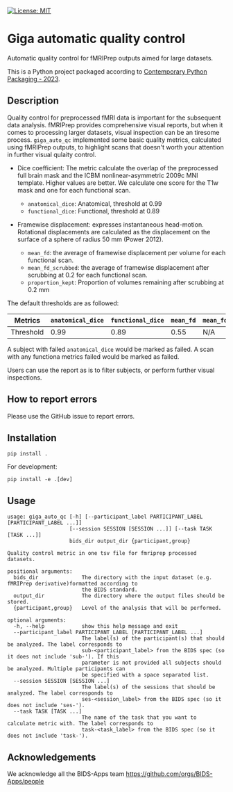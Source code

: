  [![License: MIT](https://img.shields.io/badge/License-MIT-yellow.svg)](https://opensource.org/licenses/MIT)
# Giga automatic quality control

Automatic quality control for fMRIPrep outputs aimed for large datasets.

This is a Python project packaged according to [Contemporary Python Packaging - 2023][].

## Description

Quality control for preprocessed fMRI data is important for the subsequent data analysis.
fMRIPrep provides comprehensive visual reports, but when it comes to processing larger datasets,
visual inspection can be an tiresome process. `giga_auto_qc` implemented some basic quality
metrics, calculated using fMRIPrep outputs, to highlight scans that doesn't worth your attention in
further visual qulaity control.

- Dice coefficient: The metric calculate the overlap of the preprocessed full brain mask and the ICBM
nonlinear-asymmetric 2009c MNI template. Higher values are better. We calculate one score for the T1w
mask and one for each functional scan.
    - `anatomical_dice`: Anatomical, threshold at 0.99
    - `functional_dice`: Functional, threshold at 0.89

- Framewise displacement: expresses instantaneous head-motion. Rotational displacements are calculated
as the displacement on the surface of a sphere of radius 50 mm (Power 2012).
    - `mean_fd`: the average of framewise displacement per volume for each functional scan.
    - `mean_fd_scrubbed`: the average of framewise displacement after scrubbing at 0.2 for each functional scan.
    - `proportion_kept`: Proportion of volumes remaining after scrubbing at 0.2 mm

The default thresholds are as followed:

| Metrics   | `anatomical_dice` | `functional_dice` | `mean_fd` | `mean_fd_scrubbed` | `proportion_kept` |
|-----------|-------------------|-------------------|-----------|--------------------|-------------------|
| Threshold | 0.99              | 0.89              | 0.55      | N/A                | 0.5               |

A subject with failed `anatomical_dice` would be marked as failed.
A scan with any functiona metrics failed would be marked as failed.

Users can use the report as is to filter subjects, or perform further visual inspections.

## How to report errors

Please use the GitHub issue to report errors.

## Installation

```
pip install .
```

For development:
```
pip install -e .[dev]
```

## Usage

```
usage: giga_auto_qc [-h] [--participant_label PARTICIPANT_LABEL [PARTICIPANT_LABEL ...]]
                    [--session SESSION [SESSION ...]] [--task TASK [TASK ...]]
                    bids_dir output_dir {participant,group}

Quality control metric in one tsv file for fmriprep processed datasets.

positional arguments:
  bids_dir              The directory with the input dataset (e.g. fMRIPrep derivative)formatted according to
                        the BIDS standard.
  output_dir            The directory where the output files should be stored.
  {participant,group}   Level of the analysis that will be performed.

optional arguments:
  -h, --help            show this help message and exit
  --participant_label PARTICIPANT_LABEL [PARTICIPANT_LABEL ...]
                        The label(s) of the participant(s) that should be analyzed. The label corresponds to
                        sub-<participant_label> from the BIDS spec (so it does not include 'sub-'). If this
                        parameter is not provided all subjects should be analyzed. Multiple participants can
                        be specified with a space separated list.
  --session SESSION [SESSION ...]
                        The label(s) of the sessions that should be analyzed. The label corresponds to
                        ses-<session_label> from the BIDS spec (so it does not include 'ses-').
  --task TASK [TASK ...]
                        The name of the task that you want to calculate metric with. The label corresponds to
                        task-<task_label> from the BIDS spec (so it does not include 'task-').

```

## Acknowledgements
We acknowledge all the BIDS-Apps team
https://github.com/orgs/BIDS-Apps/people

[Contemporary Python Packaging - 2023]: https://effigies.gitlab.io/posts/python-packaging-2023/
